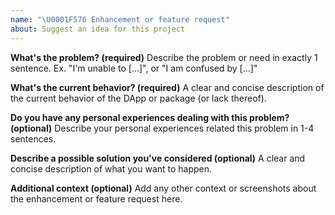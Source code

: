 ```yaml
---
name: "\U0001F576 Enhancement or feature request"
about: Suggest an idea for this project
---
```


**What's the problem? (required)** Describe the problem or need in exactly 1
sentence. Ex. "I'm unable to [...]", or "I am confused by [...]"

**What's the current behavior? (required)** A clear and concise description of
the current behavior of the DApp or package (or lack thereof).

**Do you have any personal experiences dealing with this problem? (optional)**
Describe your personal experiences related this problem in 1-4 sentences.

**Describe a possible solution you've considered (optional)** A clear and
concise description of what you want to happen.

**Additional context (optional)** Add any other context or screenshots about the
enhancement or feature request here.

